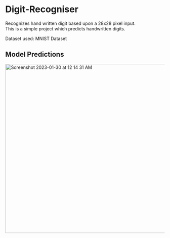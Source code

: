 # Digit-Recogniser
Recognizes hand written digit based upon a 28x28 pixel input.\
This is a simple project which predicts handwritten digits.

Dataset used:
MNIST Dataset

## Model Predictions
<img width="534" alt="Screenshot 2023-01-30 at 12 14 31 AM" src="https://user-images.githubusercontent.com/103898139/215348764-2976aa58-e5da-47be-a85b-bc2dac42fbfb.png">
